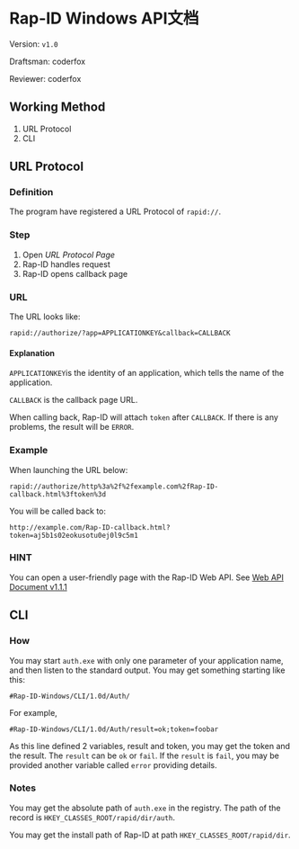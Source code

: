 Rap-ID Windows API文档
=====

Version: `v1.0`

Draftsman: coderfox

Reviewer: coderfox

Working Method
-----

1. URL Protocol
2. CLI

URL Protocol
-----

### Definition

The program have registered a URL Protocol of `rapid://`.

### Step

1. Open *URL Protocol Page*
2. Rap-ID handles request
3. Rap-ID opens callback page

### URL

The URL looks like:

```
rapid://authorize/?app=APPLICATIONKEY&callback=CALLBACK
```

#### Explanation

`APPLICATIONKEY`is the identity of an application, which tells the name of the application.

`CALLBACK` is the callback page URL.

When calling back, Rap-ID will attach `token` after `CALLBACK`. If there is any problems, the result will be `ERROR`.

### Example

When launching the URL below:

```
rapid://authorize/http%3a%2f%2fexample.com%2fRap-ID-callback.html%3ftoken%3d
```

You will be called back to:

```
http://example.com/Rap-ID-callback.html?token=aj5b1s02eokusotu0ej0l9c5m1
```

### HINT

You can open a user-friendly page with the Rap-ID Web API. See [Web API Document v1.1.1](https://github.com/Rap-ID/Rap-ID/blob/c73704e18350e1300af0bbfc6bfd3d7e81c7c493/doc/server/Web%20API%20Document.md#apiauth)

CLI
-----

### How

You may start `auth.exe` with only one parameter of your application name, and
then listen to the standard output. You may get something starting like this:

```
#Rap-ID-Windows/CLI/1.0d/Auth/
```

For example,

```
#Rap-ID-Windows/CLI/1.0d/Auth/result=ok;token=foobar
```

As this line defined 2 variables, result and token, you may get the token and the
result. The `result` can be `ok` or `fail`. If the `result` is `fail`, you may be
provided another variable called `error` providing details.

### Notes

You may get the absolute path of `auth.exe` in the registry. The path of the record
is `HKEY_CLASSES_ROOT/rapid/dir/auth`.

You may get the install path of Rap-ID at path `HKEY_CLASSES_ROOT/rapid/dir`.
